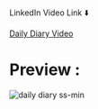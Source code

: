 LinkedIn Video Link ⬇️

[Daily Diary Video](https://www.linkedin.com/feed/update/urn:li:activity:7180625552435724288/?originTrackingId=eqKYIvxqRsSfsEFn%2BPbmPQ%3D%3D)

# Preview :

![daily diary ss-min](https://github.com/Bilal-Ishtiyaque/Blog-DailyDiary/assets/139645574/9ab7e72e-7cac-4e65-ac41-725b61e25ba9)
